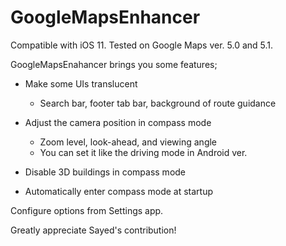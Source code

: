 # GoogleMapsEnhancer

Compatible with iOS 11.
Tested on Google Maps ver. 5.0 and 5.1.

GoogleMapsEnahancer brings you some features;

* Make some UIs translucent
  * Search bar, footer tab bar, background of route guidance


* Adjust the camera position in compass mode
  * Zoom level, look-ahead, and viewing angle
  * You can set it like the driving mode in Android ver.


* Disable 3D buildings in compass mode


* Automatically enter compass mode at startup


Configure options from Settings app.

Greatly appreciate Sayed's contribution!